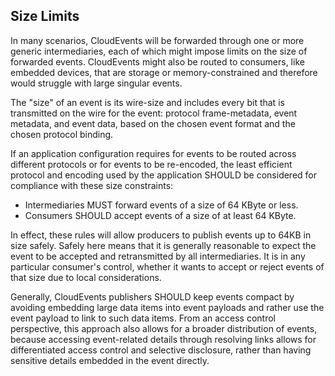 ## Size Limits

In many scenarios, CloudEvents will be forwarded through one or more generic
intermediaries, each of which might impose limits on the size of forwarded
events. CloudEvents might also be routed to consumers, like embedded devices,
that are storage or memory-constrained and therefore would struggle with large
singular events.

The "size" of an event is its wire-size and includes every bit that is
transmitted on the wire for the event: protocol frame-metadata, event metadata,
and event data, based on the chosen event format and the chosen protocol
binding.

If an application configuration requires for events to be routed across
different protocols or for events to be re-encoded, the least efficient
protocol and encoding used by the application SHOULD be considered for
compliance with these size constraints:

- Intermediaries MUST forward events of a size of 64 KByte or less.
- Consumers SHOULD accept events of a size of at least 64 KByte.

In effect, these rules will allow producers to publish events up to 64KB in size
safely. Safely here means that it is generally reasonable to expect the event to
be accepted and retransmitted by all intermediaries. It is in any particular
consumer's control, whether it wants to accept or reject events of that size due
to local considerations.

Generally, CloudEvents publishers SHOULD keep events compact by avoiding
embedding large data items into event payloads and rather use the event payload
to link to such data items. From an access control perspective, this approach
also allows for a broader distribution of events, because accessing
event-related details through resolving links allows for differentiated access
control and selective disclosure, rather than having sensitive details embedded
in the event directly.